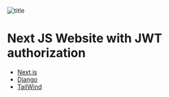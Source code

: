 ![title](title.png)

# Next JS Website with JWT authorization

- [Next.js](https://nextjs.org/)
- [Django](https://djangoproject.jp/)
- [TailWind](https://tailwindcss.com/)
